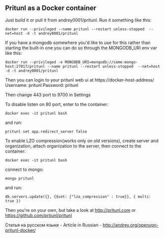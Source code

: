 ## Pritunl as a Docker container

Just build it or pull it from andrey0001/pritunl. Run it something like this:

```
docker run --privileged --name pritunl --restart unless-stopped  --net=host -d -t andrey0001/pritunl
```

If you have a mongodb somewhere you'd like to use for this rather than starting the built-in one you can
do so through the MONGODB_URI env var like this:

```
docker run --privileged -e MONGODB_URI=mongodb://some-mongo-host:27017/pritunl --name pritunl --restart unless-stopped  --net=host -d -t andrey0001/pritunl
```

Then you can login to your pritunl web ui at https://docker-host-address/
Username: pritunl Password: pritunl

Then change 443 port to 9700 in Settings

To disable listen on 80 port, enter to the container:

```
docker exec -it pritunl bash
```

and run:
```
pritunl set app.redirect_server false
```


To enable LZO compression(works only on old versions), create server and organization, attach organization to the server, then connect to the container:
```
docker exec -it pritunl bash
```
connect to mongo:
```
mongo pritunl
```
and run:
```
db.servers.update({}, {$set: {"lzo_compression" : true}}, { multi: true })
```
 

Then you're on your own, but take a look at http://pritunl.com or https://github.com/pritunl/pritunl

Статья на русском языке - Article in Russian - http://andrey.org/openvpn-pritunl-docker/

